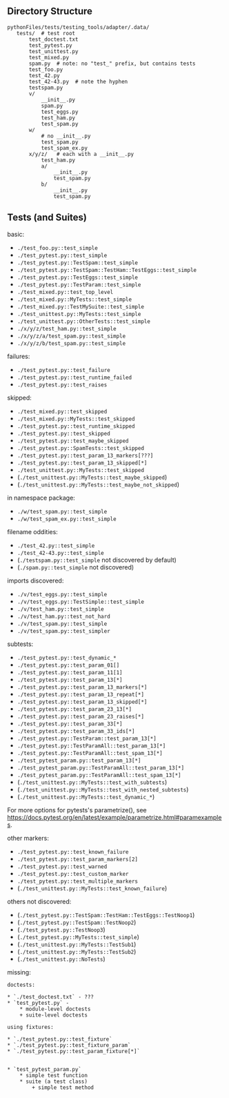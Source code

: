 
## Directory Structure

```
pythonFiles/tests/testing_tools/adapter/.data/
   tests/  # test root
       test_doctest.txt
       test_pytest.py
       test_unittest.py
       test_mixed.py
       spam.py  # note: no "test_" prefix, but contains tests
       test_foo.py
       test_42.py
       test_42-43.py  # note the hyphen
       testspam.py
       v/
           __init__.py
           spam.py
           test_eggs.py
           test_ham.py
           test_spam.py
       w/
           # no __init__.py
           test_spam.py
           test_spam_ex.py
       x/y/z/   # each with a __init__.py
           test_ham.py
           a/
               __init__.py
               test_spam.py
           b/
               __init__.py
               test_spam.py
```

## Tests (and Suites)

basic:

* `./test_foo.py::test_simple`
* `./test_pytest.py::test_simple`
* `./test_pytest.py::TestSpam::test_simple`
* `./test_pytest.py::TestSpam::TestHam::TestEggs::test_simple`
* `./test_pytest.py::TestEggs::test_simple`
* `./test_pytest.py::TestParam::test_simple`
* `./test_mixed.py::test_top_level`
* `./test_mixed.py::MyTests::test_simple`
* `./test_mixed.py::TestMySuite::test_simple`
* `./test_unittest.py::MyTests::test_simple`
* `./test_unittest.py::OtherTests::test_simple`
* `./x/y/z/test_ham.py::test_simple`
* `./x/y/z/a/test_spam.py::test_simple`
* `./x/y/z/b/test_spam.py::test_simple`

failures:

* `./test_pytest.py::test_failure`
* `./test_pytest.py::test_runtime_failed`
* `./test_pytest.py::test_raises`

skipped:

* `./test_mixed.py::test_skipped`
* `./test_mixed.py::MyTests::test_skipped`
* `./test_pytest.py::test_runtime_skipped`
* `./test_pytest.py::test_skipped`
* `./test_pytest.py::test_maybe_skipped`
* `./test_pytest.py::SpamTests::test_skipped`
* `./test_pytest.py::test_param_13_markers[???]`
* `./test_pytest.py::test_param_13_skipped[*]`
* `./test_unittest.py::MyTests::test_skipped`
* (`./test_unittest.py::MyTests::test_maybe_skipped`)
* (`./test_unittest.py::MyTests::test_maybe_not_skipped`)

in namespace package:

* `./w/test_spam.py::test_simple`
* `./w/test_spam_ex.py::test_simple`

filename oddities:

* `./test_42.py::test_simple`
* `./test_42-43.py::test_simple`
* (`./testspam.py::test_simple` not discovered by default)
* (`./spam.py::test_simple` not discovered)

imports discovered:

* `./v/test_eggs.py::test_simple`
* `./v/test_eggs.py::TestSimple::test_simple`
* `./v/test_ham.py::test_simple`
* `./v/test_ham.py::test_not_hard`
* `./v/test_spam.py::test_simple`
* `./v/test_spam.py::test_simpler`

subtests:

* `./test_pytest.py::test_dynamic_*`
* `./test_pytest.py::test_param_01[]`
* `./test_pytest.py::test_param_11[1]`
* `./test_pytest.py::test_param_13[*]`
* `./test_pytest.py::test_param_13_markers[*]`
* `./test_pytest.py::test_param_13_repeat[*]`
* `./test_pytest.py::test_param_13_skipped[*]`
* `./test_pytest.py::test_param_23_13[*]`
* `./test_pytest.py::test_param_23_raises[*]`
* `./test_pytest.py::test_param_33[*]`
* `./test_pytest.py::test_param_33_ids[*]`
* `./test_pytest.py::TestParam::test_param_13[*]`
* `./test_pytest.py::TestParamAll::test_param_13[*]`
* `./test_pytest.py::TestParamAll::test_spam_13[*]`
* `./test_pytest_param.py::test_param_13[*]`
* `./test_pytest_param.py::TestParamAll::test_param_13[*]`
* `./test_pytest_param.py::TestParamAll::test_spam_13[*]`
* (`./test_unittest.py::MyTests::test_with_subtests`)
* (`./test_unittest.py::MyTests::test_with_nested_subtests`)
* (`./test_unittest.py::MyTests::test_dynamic_*`)

For more options for pytests's parametrize(), see
https://docs.pytest.org/en/latest/example/parametrize.html#paramexamples.

other markers:

* `./test_pytest.py::test_known_failure`
* `./test_pytest.py::test_param_markers[2]`
* `./test_pytest.py::test_warned`
* `./test_pytest.py::test_custom_marker`
* `./test_pytest.py::test_multiple_markers`
* (`./test_unittest.py::MyTests::test_known_failure`)

others not discovered:

* (`./test_pytest.py::TestSpam::TestHam::TestEggs::TestNoop1`)
* (`./test_pytest.py::TestSpam::TestNoop2`)
* (`./test_pytest.py::TestNoop3`)
* (`./test_pytest.py::MyTests::test_simple`)
* (`./test_unittest.py::MyTests::TestSub1`)
* (`./test_unittest.py::MyTests::TestSub2`)
* (`./test_unittest.py::NoTests`)

missing:

```
doctests:

* `./test_doctest.txt` - ???
* `test_pytest.py` - 
    * module-level doctests
    + suite-level doctests

using fixtures:

* `./test_pytest.py::test_fixture`
* `./test_pytest.py::test_fixture_param`
* `./test_pytest.py::test_param_fixture[*]`


* `test_pytest_param.py`
    * simple test function
    * suite (a test class)
        + simple test method
```
